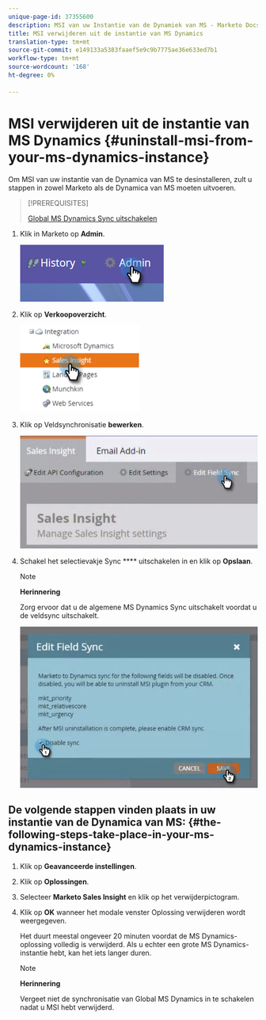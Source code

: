 ```yaml
---
unique-page-id: 37355600
description: MSI van uw Instantie van de Dynamiek van MS - Marketo Docs - de Documentatie van het Product
title: MSI verwijderen uit de instantie van MS Dynamics
translation-type: tm+mt
source-git-commit: e149133a5383faaef5e9c9b7775ae36e633ed7b1
workflow-type: tm+mt
source-wordcount: '168'
ht-degree: 0%

---
```



# MSI verwijderen uit de instantie van MS Dynamics {#uninstall-msi-from-your-ms-dynamics-instance}

Om MSI van uw instantie van de Dynamica van MS te desinstalleren, zult u stappen in zowel Marketo als de Dynamica van MS moeten uitvoeren.

>[!PREREQUISITES]
>
>[Global MS Dynamics Sync uitschakelen](http://docs.marketo.com/x/TAA6Ag)

1. Klik in Marketo op **Admin**.

   ![](assets/one-1.png)

1. Klik op **Verkoopoverzicht**.

   ![](assets/six.png)

1. Klik op Veldsynchronisatie **bewerken**.

   ![](assets/seven.png)

1. Schakel het selectievakje Sync **** uitschakelen in en klik op **Opslaan**.

   >[!NOTE]
   >
   >**Herinnering**
   >
   >
   >Zorg ervoor dat u de algemene MS Dynamics Sync [](http://docs.marketo.com/x/TAA6Ag) uitschakelt voordat u de veldsync uitschakelt.

   ![](assets/eight.png)

## De volgende stappen vinden plaats in uw instantie van de Dynamica van MS: {#the-following-steps-take-place-in-your-ms-dynamics-instance}

1. Klik op **Geavanceerde instellingen**.
1. Klik op **Oplossingen**.
1. Selecteer **Marketo Sales Insight** en klik op het verwijderpictogram.
1. Klik op **OK** wanneer het modale venster Oplossing verwijderen wordt weergegeven.

   Het duurt meestal ongeveer 20 minuten voordat de MS Dynamics-oplossing volledig is verwijderd. Als u echter een grote MS Dynamics-instantie hebt, kan het iets langer duren.

   >[!NOTE]
   >
   >**Herinnering**
   >
   >
   >Vergeet niet de synchronisatie van Global MS Dynamics in te schakelen nadat u MSI hebt verwijderd.

